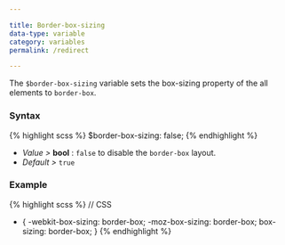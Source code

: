 ```yaml
---

title: Border-box-sizing
data-type: variable
category: variables
permalink: /redirect

---
```


The `$border-box-sizing` variable sets the box-sizing property of the all elements to `border-box`.

### Syntax

{% highlight scss %}
$border-box-sizing: false;
{% endhighlight %}

- *Value >* **bool** : `false` to disable the `border-box` layout.
- *Default >* `true`

### Example ###

{% highlight scss %}
// CSS
* {
  -webkit-box-sizing: border-box;
  -moz-box-sizing: border-box;
  box-sizing: border-box;
}
{% endhighlight %}
